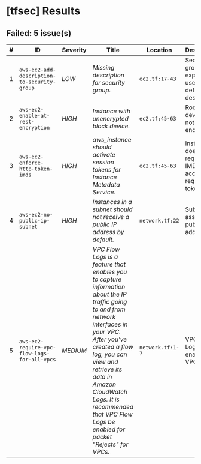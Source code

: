 
# [tfsec] Results
## Failed: 5 issue(s)
| # | ID | Severity | Title | Location | Description |
|---|----|----------|-------|----------|-------------|
| 1 | `aws-ec2-add-description-to-security-group` | *LOW* | _Missing description for security group._ | `ec2.tf:17-43` | Security group explicitly uses the default description. |
| 2 | `aws-ec2-enable-at-rest-encryption` | *HIGH* | _Instance with unencrypted block device._ | `ec2.tf:45-63` | Root block device is not encrypted. |
| 3 | `aws-ec2-enforce-http-token-imds` | *HIGH* | _aws_instance should activate session tokens for Instance Metadata Service._ | `ec2.tf:45-63` | Instance does not require IMDS access to require a token |
| 4 | `aws-ec2-no-public-ip-subnet` | *HIGH* | _Instances in a subnet should not receive a public IP address by default._ | `network.tf:22` | Subnet associates public IP address. |
| 5 | `aws-ec2-require-vpc-flow-logs-for-all-vpcs` | *MEDIUM* | _VPC Flow Logs is a feature that enables you to capture information about the IP traffic going to and from network interfaces in your VPC. After you've created a flow log, you can view and retrieve its data in Amazon CloudWatch Logs. It is recommended that VPC Flow Logs be enabled for packet "Rejects" for VPCs._ | `network.tf:1-7` | VPC Flow Logs is not enabled for VPC  |

